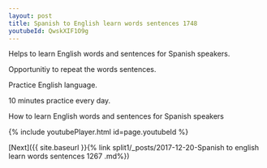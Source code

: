 ```yaml
---
layout: post
title: Spanish to English learn words sentences 1748 
youtubeId: QwskXIF1O9g
---
```

 
 
Helps to learn English words and sentences for Spanish speakers.

Opportunitiy to repeat the words sentences. 

Practice English language. 
 
10 minutes practice every day. 
 
How to learn English words and sentences for Spanish speakers 
 
{% include youtubePlayer.html id=page.youtubeId %}
 
 
[Next]({{ site.baseurl }}{% link  split1/_posts/2017-12-20-Spanish to english learn words sentences 1267 .md%})
 
